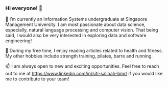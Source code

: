 ### Hi everyone! 👋

🔭 I’m currently an Information Systems undergraduate at Singapore Management University. I am most passionate about data science, especially, natural language processing and computer vision. That being said, I would also be very interested in exploring data and software engineering!

🌱 During my free time, I enjoy reading articles related to health and fitness. My other hobbies include strength training, pilates, barre and running. 

📫 I am always open to new and exciting opportunities. Feel free to reach out to me at https://www.linkedin.com/in/siti-salihah-bmr/ if you would like me to contribute to your team!

<!--
**salihah-rilvan/salihah-rilvan** is a ✨ _special_ ✨ repository because its `README.md` (this file) appears on your GitHub profile.

Here are some ideas to get you started:

- 🔭 I’m currently working on ...
- 🌱 I’m currently learning ...
- 👯 I’m looking to collaborate on ...
- 🤔 I’m looking for help with ...
- 💬 Ask me about ...
- 📫 How to reach me: ...
- 😄 Pronouns: ...
- ⚡ Fun fact: ...
-->
